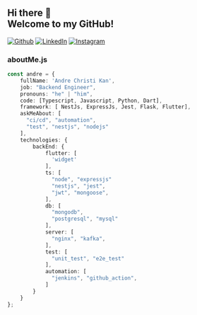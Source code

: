 ## Hi there 👋 <br> Welcome to my GitHub! 

[![Github][github-shield]][author-github]
[![LinkedIn][linkedin-shield]][author-linkedin]
[![Instagram][instagram-shield]][author-instagram]

### aboutMe.js

```typescript
const andre = {
    fullName: 'Andre Christi Kan',
    job: "Backend Engineer",
    pronouns: "he" | "him",
    code: [Typescript, Javascript, Python, Dart],
    framework: [ NestJs, ExpressJs, Jest, Flask, Flutter],
    askMeAbout: [
      "ci/cd", "automation", 
      "test", "nestjs", "nodejs"
    ],
    technologies: {
        backEnd: {
            flutter: [
              'widget'
            ],
            ts: [
              "node", "expressjs"
              "nestjs", "jest",
              "jwt", "mongoose",
            ],
            db: [
              "mongodb",
              "postgresql", "mysql"
            ],
            server: [
              "nginx", "kafka",
            ],
            test: [
              "unit_test", "e2e_test"
            ],
            automation: [
              "jenkins", "github_action",
            ]
        }        
    }
};
```

[github-shield]: https://img.shields.io/badge/GitHub-100000?style=for-the-badge&logo=github&logoColor=white
[linkedin-shield]: https://img.shields.io/badge/LinkedIn-0077B5?style=for-the-badge&logo=linkedin&logoColor=white
[instagram-shield]: https://img.shields.io/badge/Instagram-E4405F?style=for-the-badge&logo=instagram&logoColor=white

[author-linkedin]: https://linkedin.com/in/andrechristikan
[author-instagram]: https://www.instagram.com/___ac.k
[author-email]: mailto:ack@baibay.id
[author-github]: https://github.com/andrechristikan

